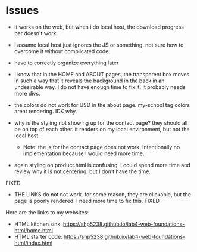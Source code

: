 # Issues
- it works on the web, but when i do local host, the download progress bar doesn't work. 
- i assume local host just ignores the JS or something. not sure how to overcome it without complicated code. 
- have to correctly organize everything later

- I know that in the HOME and ABOUT pages, the transparent box moves 
  in such a way that it reveals the background in the back in an 
  undesirable way. I do not have enough time to fix it. It probably
  needs more divs. 

- the colors do not work for USD in the about page. my-school tag colors arent rendering. IDK why. 

- why is the styling not showing up for the contact page? they should all be on top of each other. it renders on my local 
  environment, but not the local host. 
  - Note: the js for the contact page does not work. Intentionally no implementation because I would need more time. 

- again styling on product.html is confusing. I could spend more time and review why 
  it is not centering, but I don't have the time. 

FIXED
- THE LINKS do not not work. for some reason, they are clickable, but the page
  is poorly rendered. I need more time to fix this. FIXED


Here are the links to my websites: 
- HTML kitchen sink: https://shp5238.github.io/lab4-web-foundations-html/home.html
- HTML starter code: https://shp5238.github.io/lab4-web-foundations-html/index.html
 
